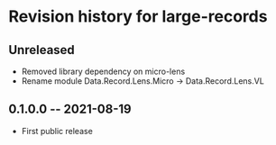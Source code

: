 # Revision history for large-records

## Unreleased

* Removed library dependency on micro-lens
* Rename module Data.Record.Lens.Micro -> Data.Record.Lens.VL

## 0.1.0.0 -- 2021-08-19

* First public release
